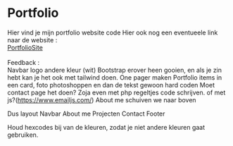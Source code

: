 # Portfolio
Hier vind je mijn portfolio website code
Hier ook nog een eventueele link naar de website : 
<br> [PortfolioSite](https://kevinassink.github.io/Portfolio/ "Portfiolio Site")
<br><br>
Feedback : <br>
Navbar logo andere kleur (wit)
Bootstrap erover heen gooien, en als je zin hebt kan je het ook met tailwind doen.
One pager maken
Portfolio items in een card, foto photoshoppen en dan de tekst gewoon hard coden
Moet contact page het doen? Zoja even met php regeltjes code schrijven. of met js?(https://www.emailjs.com/)
About me schuiven we naar boven 

Dus layout
Navbar
About me
Projecten
Contact
Footer

Houd hexcodes bij van de kleuren, zodat je niet andere kleuren gaat gebruiken.

